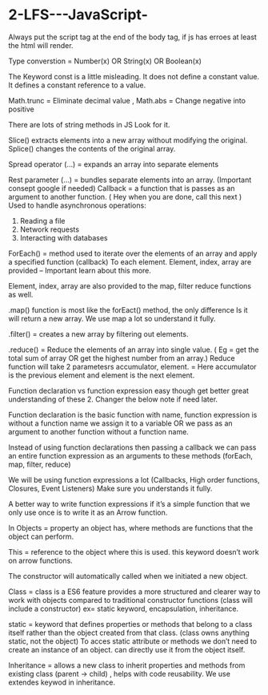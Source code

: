 # 2-LFS---JavaScript-

Always put the script tag at the end of the body tag, if js has erroes at least the html will render.

Type converstion = Number(x) OR String(x) OR Boolean(x)

The Keyword const is a little misleading. It does not define a constant value. It defines a constant reference to a value.

Math.trunc = Eliminate decimal value , Math.abs = Change negative into positive

There are lots of string methods in JS Look for it.

Slice() extracts elements into a new array without modifying the original. Splice() changes the contents of the original array.

Spread operator (…) = expands an array into separate elements

Rest parameter (…) = bundles separate elements into an array. (Important consept google if needed)
Callback = a function that is passes as an argument to another function. ( Hey when you are done, call this next )
Used to handle asynchronous operations:

1. Reading a file
2. Network requests
3. Interacting with databases

ForEach() = method used to iterate over the elements of an array and apply a specified function (callback) To each element. Element, index, array are provided – Important learn about this more.

Element, index, array are also provided to the map, filter reduce functions as well.

.map() function is most like the forEact() method, the only difference Is it will return a new array. We use map a lot so understand it fully.

.filter() = creates a new array by filtering out elements.

.reduce() = Reduce the elements of an array into single value. ( Eg = get the total sum of array OR get the highest number from an array.) Reduce function will take 2 parametesrs accumulator, element. = Here accumulator is the previous element and element is the next element.

Function declaration vs function expression easy though get better great understanding of these 2. Changer the below note if need later.

Function declaration is the basic function with name, function expression is without a function name we assign it to a variable OR we pass as an argument to another function without a function name.

Instead of using function declarations then passing a callback we can pass an entire function expression as an arguments to these methods (forEach, map, filter, reduce)

We will be using function expressions a lot (Callbacks, High order functions, Closures, Event Listeners) Make sure you understands it fully.

A better way to write function expressions if it’s a simple function that we only use once is to write it as an Arrow function.

In Objects = property an object has, where methods are functions that the object can perform.

 This = reference to the object where this is used. this keyword doesn’t work on arrow functions.

The constructor will automatically called when we initiated a new object.

Class = class is a ES6 feature provides a more structured and clearer way to work with objects compared to traditional constructor functions (class will include a constructor) ex= static keyword, encapsulation, inheritance.

static = keyword that defines properties or methods that belong to a class itself rather than the object created from that class.  (class owns anything static, not the object)
To acces static attribute or methods we don’t need to create an instance of an object.                    can directly use it from the object itself.

Inheritance =  allows a new class to inherit properties and methods from existing class (parent -> child) , helps with code reusability. We use extendes keywod in inheritance.
